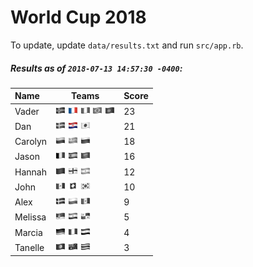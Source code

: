 # World Cup 2018

To update, update `data/results.txt` and run `src/app.rb`.

##### Results as of `2018-07-13 14:57:30 -0400`:

| Name | Teams | Score
| :- | - | -
| Vader | ![](flags/Iceland.png "Iceland") ![](flags/France.png "France") ![](flags/Nigeria.png "Nigeria") ![](flags/Brazil.png "Brazil") ![](flags/Portugal.png "Portugal")  | 23 |
| Dan | ![](flags/Sweden.png "Sweden") ![](flags/Croatia.png "Croatia") ![](flags/Japan.png "Japan")  | 21 |
| Carolyn | ![](flags/Colombia.png "Colombia") ![](flags/Uruguay.png "Uruguay") ![](flags/Russia.png "Russia")  | 18 |
| Jason | ![](flags/Belgium.png "Belgium") ![](flags/Spain.png "Spain") ![](flags/Saudi_Arabia.png "Saudi Arabia")  | 16 |
| Hannah | ![](flags/Morocco.png "Morocco") ![](flags/England.png "England") ![](flags/Argentina.png "Argentina")  | 12 |
| John | ![](flags/Mexico.png "Mexico") ![](flags/Switzerland.png "Switzerland") ![](flags/South_Korea.png "South Korea")  | 10 |
| Alex | ![](flags/Denmark.png "Denmark") ![](flags/Poland.png "Poland") ![](flags/Senegal.png "Senegal")  | 9 |
| Melissa | ![](flags/Serbia.png "Serbia") ![](flags/Iran.png "Iran") ![](flags/Panama.png "Panama")  | 5 |
| Marcia | ![](flags/Germany.png "Germany") ![](flags/Peru.png "Peru") ![](flags/Egypt.png "Egypt")  | 4 |
| Tanelle | ![](flags/Tunisia.png "Tunisia") ![](flags/Australia.png "Australia") ![](flags/Costa_Rica.png "Costa Rica")  | 3 |
